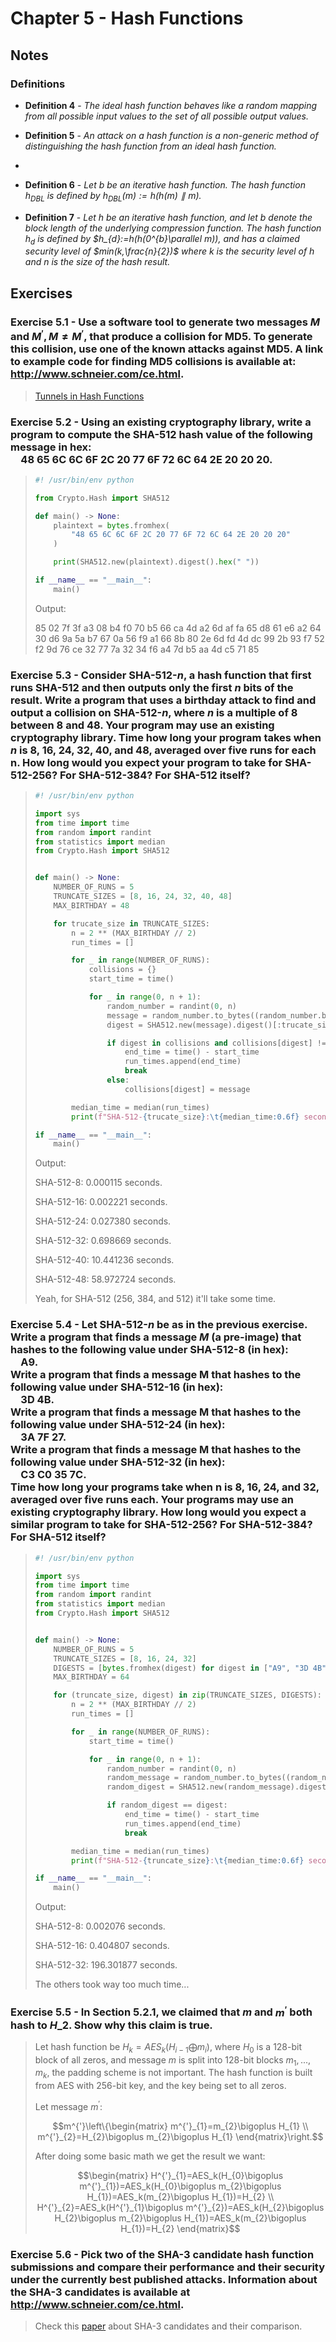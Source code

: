# Chapter 5 - Hash Functions

## Notes

### Definitions

- **Definition 4** - *The ideal hash function behaves like a random mapping from all
possible input values to the set of all possible output values.*

- **Definition 5** - *An attack on a hash function is a non-generic method of distinguishing
the hash function from an ideal hash function.*
- 
- **Definition 6** - *Let $b$ be an iterative hash function. The hash function $h_{DBL}$ is defined by $h_{DBL}(m):=h(h(m)\parallel m)$.*

- **Definition 7** - *Let $h$ be an iterative hash function, and let $b$ denote the block length of the underlying compression function. The hash function $h_{d}$ is defined by $h_{d}:=h(h(0^{b}\parallel m)), and has a claimed security level of $min(k,\frac{n}{2})$ where $k$ is the security level of $h$ and $n$ is the size of the hash result.*

## Exercises

### Exercise 5.1 - Use a software tool to generate two messages $M$ and $M^{'},M\neq M^{'}$, that produce a collision for MD5. To generate this collision, use one of the known attacks against MD5. A link to example code for finding MD5 collisions is available at: http://www.schneier.com/ce.html.

> [Tunnels in Hash Functions](https://cryptography.hyperlink.cz/MD5_collisions.html "Vlastimil Klima: Tunnels in Hash Functions: MD5 Collisions Within a Minute")

### Exercise 5.2 - Using an existing cryptography library, write a program to compute the SHA-512 hash value of the following message in hex:<br/>&emsp;48 65 6C 6C 6F 2C 20 77 6F 72 6C 64 2E 20 20 20.

> ```python
> #! /usr/bin/env python
>
> from Crypto.Hash import SHA512
> 
> def main() -> None:
>     plaintext = bytes.fromhex(
>         "48 65 6C 6C 6F 2C 20 77 6F 72 6C 64 2E 20 20 20"
>     )
> 
>     print(SHA512.new(plaintext).digest().hex(" "))
> 
> if __name__ == "__main__":
>     main()
> ```
> 
> Output:
> 
> 85 02 7f 3f a3 08 b4 f0 70 b5 66 ca 4d a2 6d af fa 65 d8 61 e6 a2 64 30 d6 9a 5a b7 67 0a 56 f9
> a1 66 8b 80 2e 6d fd 4d dc 99 2b 93 f7 52 f2 9d 76 ce 32 77 7a 32 34 f6 a4 7d b5 aa 4d c5 71 85
> 

### Exercise 5.3 - Consider SHA-512-$n$, a hash function that first runs SHA-512 and then outputs only the first $n$ bits of the result. Write a program that uses a birthday attack to find and output a collision on SHA-512-$n$, where $n$ is a multiple of 8 between 8 and 48. Your program may use an existing cryptography library. Time how long your program takes when $n$ is 8, 16, 24, 32, 40, and 48, averaged over five runs for each n. How long would you expect your program to take for SHA-512-256? For SHA-512-384? For SHA-512 itself?

> ```python
> #! /usr/bin/env python
> 
> import sys
> from time import time
> from random import randint
> from statistics import median
> from Crypto.Hash import SHA512
> 
> 
> def main() -> None:
>     NUMBER_OF_RUNS = 5
>     TRUNCATE_SIZES = [8, 16, 24, 32, 40, 48]
>     MAX_BIRTHDAY = 48
> 
>     for trucate_size in TRUNCATE_SIZES:
>         n = 2 ** (MAX_BIRTHDAY // 2)
>         run_times = []
> 
>         for _ in range(NUMBER_OF_RUNS):
>             collisions = {}
>             start_time = time()
> 
>             for _ in range(0, n + 1):
>                 random_number = randint(0, n)
>                 message = random_number.to_bytes((random_number.bit_length() + 7) // 8, sys.byteorder)
>                 digest = SHA512.new(message).digest()[:trucate_size // 8]
> 
>                 if digest in collisions and collisions[digest] != message:
>                     end_time = time() - start_time
>                     run_times.append(end_time)
>                     break
>                 else:
>                     collisions[digest] = message
> 
>         median_time = median(run_times)
>         print(f"SHA-512-{trucate_size}:\t{median_time:0.6f} seconds.")
> 
> if __name__ == "__main__":
>     main()
> ```
> Output:
> 
> SHA-512-8:      0.000115 seconds.
> 
> SHA-512-16:     0.002221 seconds.
> 
> SHA-512-24:     0.027380 seconds.
> 
> SHA-512-32:     0.698669 seconds.
> 
> SHA-512-40:     10.441236 seconds.
> 
> SHA-512-48:     58.972724 seconds.
> 
> Yeah, for SHA-512 (256, 384, and 512) it'll take some time.

### Exercise 5.4 - Let SHA-512-$n$ be as in the previous exercise. Write a program that finds a message $M$ (a pre-image) that hashes to the following value under SHA-512-8 (in hex):<br/>&emsp;A9.<br/>Write a program that finds a message M that hashes to the following value under SHA-512-16 (in hex):<br/>&emsp;3D 4B.<br/>Write a program that finds a message M that hashes to the following value under SHA-512-24 (in hex):<br/>&emsp;3A 7F 27.<br/>Write a program that finds a message M that hashes to the following value under SHA-512-32 (in hex):<br/>&emsp;C3 C0 35 7C.<br/>Time how long your programs take when n is 8, 16, 24, and 32, averaged over five runs each. Your programs may use an existing cryptography library. How long would you expect a similar program to take for SHA-512-256? For SHA-512-384? For SHA-512 itself?

> ```python
> #! /usr/bin/env python
> 
> import sys
> from time import time
> from random import randint
> from statistics import median
> from Crypto.Hash import SHA512
> 
> 
> def main() -> None:
>     NUMBER_OF_RUNS = 5
>     TRUNCATE_SIZES = [8, 16, 24, 32]
>     DIGESTS = [bytes.fromhex(digest) for digest in ["A9", "3D 4B", "3A 7F 27", "C3 C0 35 7C"]]
>     MAX_BIRTHDAY = 64
> 
>     for (truncate_size, digest) in zip(TRUNCATE_SIZES, DIGESTS):
>         n = 2 ** (MAX_BIRTHDAY // 2)
>         run_times = []
> 
>         for _ in range(NUMBER_OF_RUNS):
>             start_time = time()
> 
>             for _ in range(0, n + 1):
>                 random_number = randint(0, n)
>                 random_message = random_number.to_bytes((random_number.bit_length() + 7) // 8, sys.byteorder)
>                 random_digest = SHA512.new(random_message).digest()[:truncate_size // 8]
> 
>                 if random_digest == digest:
>                     end_time = time() - start_time
>                     run_times.append(end_time)
>                     break
> 
>         median_time = median(run_times)
>         print(f"SHA-512-{truncate_size}:\t{median_time:0.6f} seconds.")
> 
> if __name__ == "__main__":
>     main()
> ```
> 
> Output:
> 
> SHA-512-8:      0.002076 seconds.
> 
> SHA-512-16:     0.404807 seconds.
> 
> SHA-512-32:     196.301877 seconds.
> 
> The others took way too much time...

### Exercise 5.5 - In Section 5.2.1, we claimed that $m$ and $m^{'}$ both hash to $H\_{2}$. Show why this claim is true.

> Let hash function be $H_{k}=AES_k(H_{i-1}\bigoplus m_{i})$, where $H_{0}$ is a 128-bit block of all zeros, and message $m$ is split into 128-bit blocks $m_{1},...,m_{k}$, the padding scheme is not important. The hash function is built from AES with 256-bit key, and the key being set to all zeros.
> 
> Let message $m^{'}$:
> 
> ```math
> m^{'}\left\{\begin{matrix}
> m^{'}_{1}=m_{2}\bigoplus H_{1}
> \\ 
> m^{'}_{2}=H_{2}\bigoplus m_{2}\bigoplus H_{1}
> \end{matrix}\right.
> ```
> After doing some basic math we get the result we want:
> 
> ```math
> \begin{matrix}
> H^{'}_{1}=AES_k(H_{0}\bigoplus m^{'}_{1})=AES_k(H_{0}\bigoplus m_{2}\bigoplus H_{1})=AES_k(m_{2}\bigoplus H_{1})=H_{2}
> \\ 
> H^{'}_{2}=AES_k(H^{'}_{1}\bigoplus m^{'}_{2})=AES_k(H_{2}\bigoplus H_{2}\bigoplus m_{2}\bigoplus H_{1})=AES_k(m_{2}\bigoplus H_{1})=H_{2}
> \end{matrix}
> ```
> 

### Exercise 5.6 - Pick two of the SHA-3 candidate hash function submissions and compare their performance and their security under the currently best published attacks. Information about the SHA-3 candidates is available at http://www.schneier.com/ce.html.

> Check this [paper](https://ieeexplore.ieee.org/abstract/document/6516382) about SHA-3 candidates and their comparison.
